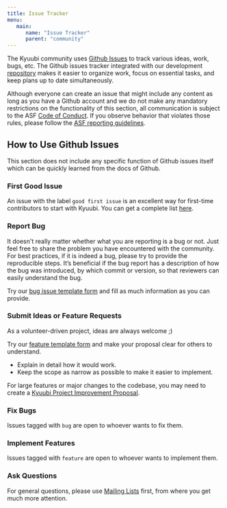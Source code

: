 ```yaml
---
title: Issue Tracker
menu:
   main:
      name: "Issue Tracker"
      parent: "community"
---
```

<!---
  Licensed under the Apache License, Version 2.0 (the "License");
  you may not use this file except in compliance with the License.
  You may obtain a copy of the License at

   http://www.apache.org/licenses/LICENSE-2.0

  Unless required by applicable law or agreed to in writing, software
  distributed under the License is distributed on an "AS IS" BASIS,
  WITHOUT WARRANTIES OR CONDITIONS OF ANY KIND, either express or implied.
  See the License for the specific language governing permissions and
  limitations under the License. See accompanying LICENSE file.
-->

The Kyuubi community uses [Github Issues](https://github.com/apache/incubator-kyuubi/issues) to track various ideas, work, bugs, etc.
The Github issues tracker integrated with our development [repository](https://github.com/apache/incubator-kyuubi) makes it easier to organize work, focus on essential tasks, and keep plans up to date simultaneously.

Although everyone can create an issue that might include any content as long as you have a Github account and we do not make any mandatory restrictions on the functionality of this section, all communication is subject to the ASF [Code of Conduct](https://www.apache.org/foundation/policies/conduct).
If you observe behavior that violates those rules, please follow the [ASF reporting guidelines](https://www.apache.org/foundation/policies/conduct#reporting-guidelines).

## How to Use Github Issues

This section does not include any specific function of Github issues itself which can be quickly learned from the docs of Github.

### First Good Issue

An issue with the label `good first issue` is an excellent way for first-time contributors to start with Kyuubi.
You can get a complete list [here](https://github.com/apache/incubator-kyuubi/issues?q=is%3Aopen+is%3Aissue+label%3A%22good+first+issue%22).

### Report Bug

It doesn't really matter whether what you are reporting is a bug or not. Just feel free to share the problem you have encountered with the community.
For best practices, if it is indeed a bug, please try to provide the reproducible steps.
It’s beneficial if the bug report has a description of how the bug was introduced, by which commit or version, so that reviewers can easily understand the bug.

Try our [bug issue template form](https://github.com/apache/incubator-kyuubi/issues/new?assignees=&labels=bug&template=bug-report.yml&title=%5BBug%5D+) and fill as much information as you can provide.

### Submit Ideas or Feature Requests

As a volunteer-driven project, ideas are always welcome ;)

Try our [feature template form](https://github.com/apache/incubator-kyuubi/issues/new?assignees=&labels=feature&template=feature-request.yml&title=%5BFEATURE%5D+) and make your proposal clear for others to understand.

- Explain in detail how it would work.
- Keep the scope as narrow as possible to make it easier to implement.

For large features or major changes to the codebase, you may need to create a [Kyuubi Project Improvement Proposal](https://kyuubi.apache.org/improvement-proposals.html).

### Fix Bugs

Issues tagged with `bug` are open to whoever wants to fix them.

### Implement Features

Issues tagged with `feature` are open to whoever wants to implement them.

### Ask Questions

For general questions, please use [Mailing Lists](https://kyuubi.apache.org/mailing_lists.html) first, from where you get much more attention.
